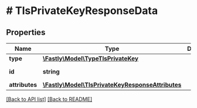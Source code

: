 # # TlsPrivateKeyResponseData

## Properties

Name | Type | Description | Notes
------------ | ------------- | ------------- | -------------
**type** | [**\Fastly\Model\TypeTlsPrivateKey**](TypeTlsPrivateKey.md) |  | [optional] 
**id** | **string** |  | [optional] [readonly] 
**attributes** | [**\Fastly\Model\TlsPrivateKeyResponseAttributes**](TlsPrivateKeyResponseAttributes.md) |  | [optional] 


[[Back to API list]](../../README.md#endpoints) [[Back to README]](../../README.md)
